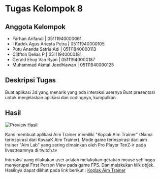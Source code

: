# Tugas Kelompok 8

## Anggota Kelompok
- Farhan Arifandi | 05111940000061
- I Kadek Agus Ariesta Putra | 05111940000105
- Putu Ananda Satria Adi | 05111940000113
- Cliffton Delias P | 05111940000181
- Gerald Elroy Van Ryan | 05111940000187
- Muhammad Akmal Joedhiawan | 05111940000125

## Deskripsi Tugas
Buat aplikasi 3d yang menarik yang ada interaksi usernya
Buat presentasi untuk menjelaskan aplikasi dan codingnya, kumpulkan

## Hasil
![Preview Hasil](preview.gif)

Kami membuat aplikasi Aim Trainer memiliki "Koplak Aim Trainer" (Nama terinspirasi dari KovaaK Aim Trainer). Mode game terinspirasi dari aim trainer "Aim Lab" yang sering dimainkan oleh Pro Player TenZ-ir pada livestreamnya di twitch.tv

Interaksi yang dilakukan user adalah melakukan gerakan mouse sehingga menyerupai First Person View pada game FPS. Dan melakukan klik objek. Hasilnya dapat dilihat pada link berikut : [Koplak Aim Trainer](https://github.com/ariestahrt/Grafkom-Koplak_Aim_Trainer)